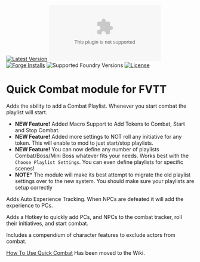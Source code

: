 [![Latest Version](https://img.shields.io/github/v/release/veevelder/quick-combat?display_name=tag&sort=semver&label=Latest%20Version)](https://github.com/veevelder/quick-combat/releases/latest)
![Latest Release Download Count](https://img.shields.io/github/downloads/veevelder/quick-combat/latest/module.zip)
[![Forge Installs](https://img.shields.io/badge/dynamic/json?label=Forge%20Installs&query=package.installs&suffix=%25&url=https%3A%2F%2Fforge-vtt.com%2Fapi%2Fbazaar%2Fpackage%2Fquick-combat&colorB=4aa94a)](https://forge-vtt.com/bazaar#package=quick-combat)
![Supported Foundry Versions](https://img.shields.io/endpoint?url=https://foundryshields.com/version?url=https://github.com/veevelder/quick-combat/releases/latest/download/module.json)
[![License](https://img.shields.io/github/license/veevelder/quick-combat?label=License)](LICENSE)

# Quick Combat module for FVTT
Adds the ability to add a Combat Playlist. Whenever you start combat the playlist will start.
 * **NEW Feature!** Added Macro Support to Add Tokens to Combat, Start and Stop Combat.
 * **NEW Feature!** Added more settings to NOT roll any initiative for any token. This will enable to mod to just start/stop playlists.
 * **NEW Feature!** You can now define any number of playlists Combat/Boss/Mini Boss whatever fits your needs. Works best with the `Choose Playlist Settings`. You can even define playlists for specific scenes!
 * **NOTE*** The module will make its best attempt to migrate the old playlist settings over to the new system. You should make sure your playlists are setup correctly

Adds Auto Experience Tracking. When NPCs are defeated it will add the experience to PCs.

Adds a Hotkey to quickly add PCs, and NPCs to the combat tracker, roll their initiatives, and start combat.

Includes a compendium of character features to exclude actors from combat.

[How To Use Quick Combat](https://github.com/veevelder/quick-combat/wiki) Has been moved to the Wiki.